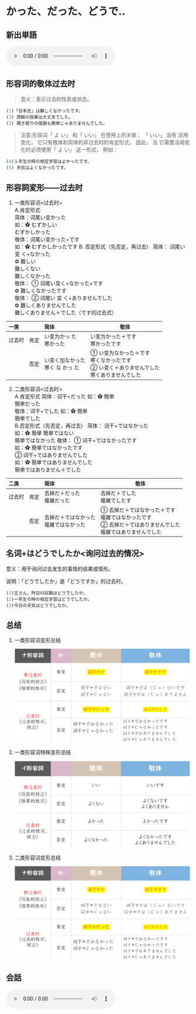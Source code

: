 # かった、だった、どうで..

## 新出単語
<vue-plyr>
  <audio controls crossorigin playsinline loop>
    <source src="../audio/4-2-たんご.mp3" type="audio/mp3" />
  </audio>
 </vue-plyr>

## 形容词的敬体过去时

> 意义：表示过去的性质或状态。

```ts
(1)「日本史」は難しくなかったです。
(2) 読解の授業は大丈夫でした。
(3) 聞き取りの宿題も簡単じゃありませんでした。
```

> 注意:形容词「 よ い」 和「 いい」 在使用上的关联： 「 いい」 没有
> 活用变化， 它只有敬体和简体的非过去时的肯定形式， 因此， 当
> 它需要活用变化时必须使用「 よ い」 这一形式， 例如：

```ts
(4)１年生の時の相互学習はよかったです。
(5) 天気はよくなかったです。
```

## 形容詞変形——过去时

1. 一类形容词<过去时>  
    A.肯定形式  
    简体：词尾い变かった  
    如：✿ むずかしい  
    むずかしかった  
    敬体：词尾い变かった+です  
    如：✿ むずかしかったです
   B. 否定形式（先否定，再过去）
   简体： 词尾い 变 く+なかった  
   ✿ 難しい  
   難しくない  
   難しくなかった  
   敬体： ① 词尾い变く+なかった+です  
   ✿ 難しくなかったです  
   敬体： ② 词尾い 变 く+ありませんでした  
   ✿ 難しくありませんでした  
   難しくありません＋でした（です的过去式）

| 一类   |      | 简体                                | 敬体                                                                                             |
| :----- | :--- | :---------------------------------- | ------------------------------------------------------------------------------------------------ |
| 过去时 | 肯定 | い变为かっ た<br>寒かった           | い变为かった＋です<br>寒かったです                                                               |
|        | 否定 | い变く加なかった<br>寒く な かっ た | ① い变为なかった＋です<br>寒くなかったです<br>② い变く＋ありませんでした<br>寒くありませんでした |

2. 二类形容词<过去时>  
   A.肯定形式
   简体：词干+だった 如：✿ 簡単  
   簡単だった  
   敬体：词干+でした 如：✿ 簡単  
   簡単でした  
   B.否定形式（先否定，再过去）
   简体： 词干+ではなかった  
   如：✿ 簡単 簡単ではない  
   簡単ではなかった
   敬体： ① 词干+ではなかったです  
   如：✿ 簡単ではなかったです  
   ② 词干+ではありませんでした  
   如：✿ 簡単ではありませんでした  
   簡単ではありません＋でした

| 二类   |      | 简体                                     | 敬体                                                                                                               |
| :----- | :--- | :--------------------------------------- | ------------------------------------------------------------------------------------------------------------------ |
| 过去时 | 肯定 | 去掉だ＋だった<br>複雑だった             | 去掉だ＋でした<br>複雑でしたす                                                                                     |
|        | 否定 | 去掉だ＋ではなかった<br>複雑ではなかった | ① 去掉だ＋ではなかった＋です<br>複雑ではなかったです<br>② 去掉だ＋ではありませんでした<br>複雑ではありませんでした |

## 名词+はどうでしたか<询问过去的情况>

意义：用于询问过去发生的事情的结果或情形。

说明：「どうでしたか」是「どうですか」的过去时。

```ts
(1)王さん、昨日の試験はどうでしたか。
(2)一年生の時の相互学習はどうでしたか。
(3)今日の天気はどうでしたか。
```

## 总结

1. 一类形容词变形总结

   ![avatar](../images/一类形容词变形总结.png)
   
2. 一类形容词特殊变形总结

   ![avatar](../images/一类形容词特殊变形总结.png)

3. 二类形容词变形总结

   ![avatar](../images/二类形容词变形总结.png)

## 会話

<vue-plyr>
  <audio controls crossorigin playsinline loop>
    <source src="../audio/4-2-かいわ.mp3" type="audio/mp3" />
  </audio>
 </vue-plyr>